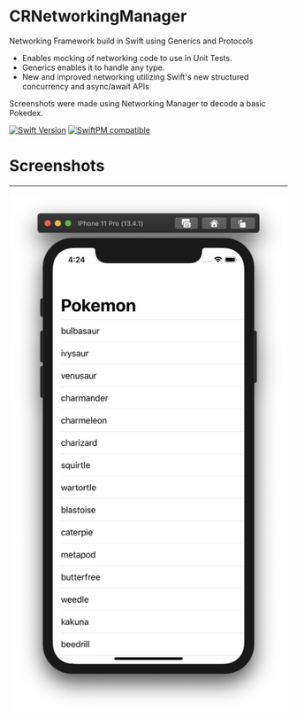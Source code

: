 # CRNetworkingManager

Networking Framework build in Swift using Generics and Protocols
- Enables mocking of networking code to use in Unit Tests.
- Generics enables it to handle any type.
- New and improved networking utilizing Swift's new structured concurrency and async/await APIs

Screenshots were made using Networking Manager to decode a basic Pokedex.

[![Swift Version][swift-image]][swift-url]
[![SwiftPM compatible](https://img.shields.io/badge/SwiftPM-compatible-brightgreen.svg)](https://swift.org/package-manager/)

# Screenshots
----
![alt text](https://raw.githubusercontent.com/chadarutherford/CRNetworkingManager/master/Screenshots/SPM_example.png)


<!-- Badges -->
[swift-image]: https://img.shields.io/badge/swift-5.5-orange.svg
[swift-url]: https://swift.org/
